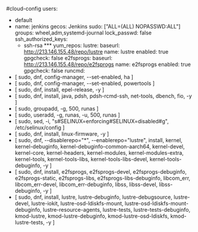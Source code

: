 #cloud-config
users:
  - default
  - name: jenkins
    gecos: Jenkins
    sudo: ["ALL=(ALL) NOPASSWD:ALL"]
    groups: wheel,adm,systemd-journal
    lock_passwd: false
    ssh_authorized_keys:
      - ssh-rsa ***
yum_repos:
    lustre:
        baseurl: http://213.146.155.48/repo/lustre
        name: lustre
        enabled: true
        gpgcheck: false
    e2fsprogs:
        baseurl: http://213.146.155.48/repo/e2fsprogs
        name: e2fsprogs
        enabled: true
        gpgcheck: false
runcmd:
 - [ sudo, dnf, config-manager, --set-enabled, ha ]
 - [ sudo, dnf, config-manager, --set-enabled, powertools ]
 - [ sudo, dnf, install, epel-release, -y ]
 - [ sudo, dnf, install, java, pdsh, pdsh-rcmd-ssh, net-tools, dbench, fio, -y ]
 - [ sudo, groupadd, -g, 500, runas ]
 - [ sudo, useradd, -g, runas, -u, 500, runas ]
 - [ sudo, sed, -i, "s#SELINUX=enforcing#SELINUX=disabled#g", /etc/selinux/config ]
 - [ sudo, dnf, install, linux-firmware, -y ]
 - [ sudo, dnf, --disablerepo="*", --enablerepo="lustre", install, kernel, kernel-debuginfo, kernel-debuginfo-common-aarch64, kernel-devel, kernel-core, kernel-headers, kernel-modules, kernel-modules-extra, kernel-tools, kernel-tools-libs, kernel-tools-libs-devel, kernel-tools-debuginfo, -y ]
 - [ sudo, dnf, install, e2fsprogs, e2fsprogs-devel, e2fsprogs-debuginfo, e2fsprogs-static,  e2fsprogs-libs, e2fsprogs-libs-debuginfo, libcom_err, libcom_err-devel, libcom_err-debuginfo, libss, libss-devel, libss-debuginfo, -y ]
 - [ sudo, dnf, install, lustre, lustre-debuginfo, lustre-debugsource, lustre-devel, lustre-iokit, lustre-osd-ldiskfs-mount, lustre-osd-ldiskfs-mount-debuginfo, lustre-resource-agents, lustre-tests, lustre-tests-debuginfo, kmod-lustre, kmod-lustre-debuginfo, kmod-lustre-osd-ldiskfs, kmod-lustre-tests, -y ]

